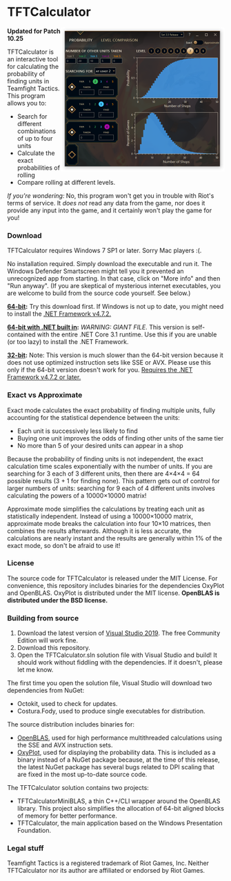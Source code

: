 # TFTCalculator

<img src="/Doc/screenshot.png" align="right" width="379" height="334" />

**Updated for Patch 10.25**

TFTCalculator is an interactive tool for calculating the probability of finding units in Teamfight Tactics. This program allows you to:

* Search for different combinations of up to four units
* Calculate the exact probabilities of rolling
* Compare rolling at different levels.

*If you're wondering:* No, this program won't get you in trouble with Riot's terms of service. It *does not* read any data from the game, nor does it provide any input into the game, and it certainly won't play the game for you!

### Download

TFTCalculator requires Windows 7 SP1 or later. Sorry Mac players :(.

No installation required. Simply download the executable and run it. The Windows Defender Smartscreen might tell you it prevented an unrecognized app from starting. In that case, click on "More info" and then "Run anyway". (If you are skeptical of mysterious internet executables, you are welcome to build from the source code yourself. See below.)

**[64-bit](https://github.com/StarscapeTFT/TFTCalculator/releases/latest/download/TFTCalculator.exe):** Try this download first. If Windows is not up to date, you might need to install the [.NET Framework v4.7.2.](https://dotnet.microsoft.com/download/dotnet-framework/thank-you/net472-web-installer)

**[64-bit with .NET built in](https://github.com/StarscapeTFT/TFTCalculator/releases/latest/download/TFTCalculatorStandalone.exe):** *WARNING: GIANT FILE.* This version is self-contained with the entire .NET Core 3.1 runtime. Use this if you are unable (or too lazy) to install the .NET Framework.

**[32-bit](https://github.com/StarscapeTFT/TFTCalculator/releases/latest/download/TFTCalculator32bit.exe):** Note: This version is much slower than the 64-bit version because it does not use optimized instruction sets like SSE or AVX. Please use this only if the 64-bit version doesn't work for you. [Requires the .NET Framework v4.7.2 or later.](https://dotnet.microsoft.com/download/dotnet-framework/thank-you/net472-web-installer)

### Exact vs Approximate

Exact mode calculates the exact probability of finding multiple units, fully accounting for the statistical dependence between the units:

* Each unit is successively less likely to find
* Buying one unit improves the odds of finding other units of the same tier
* No more than 5 of your desired units can appear in a shop

Because the probability of finding units is not independent, the exact calculation time scales exponentially with the number of units. If you are searching for 3 each of 3 different units, then there are 4×4×4 = 64 possible results (3 + 1 for finding none). This pattern gets out of control for larger numbers of units: searching for 9 each of 4 different units involves calculating the powers of a 10000×10000 matrix!

Approximate mode simplifies the calculations by treating each unit as statistically independent. Instead of using a 10000×10000 matrix, approximate mode breaks the calculation into four 10×10 matrices, then combines the results afterwards. Although it is less accurate, the calculations are nearly instant and the results are generally within 1% of the exact mode, so don't be afraid to use it!

### License

The source code for TFTCalculator is released under the MIT License. For convenience, this repository includes binaries for the dependencies OxyPlot and OpenBLAS. OxyPlot is distributed under the MIT license. **OpenBLAS is distributed under the BSD license.**

### Building from source

1. Download the latest version of [Visual Studio 2019](https://visualstudio.microsoft.com/vs/). The free Community Edition will work fine.
2. Download this repository.
3. Open the TFTCalculator.sln solution file with Visual Studio and build! It should work without fiddling with the dependencies. If it doesn't, please let me know.

The first time you open the solution file, Visual Studio will download two dependencies from NuGet:

* Octokit, used to check for updates.
* Costura.Fody, used to produce single executables for distribution.

The source distribution includes binaries for:

* [OpenBLAS](https://www.openblas.net/), used for high performance multithreaded calculations using the SSE and AVX instruction sets.
* [OxyPlot](https://github.com/oxyplot/oxyplot), used for displaying the probability data. This is included as a binary instead of a NuGet package because, at the time of this release, the latest NuGet package has several bugs related to DPI scaling that are fixed in the most up-to-date source code.

The TFTCalculator solution contains two projects:

* TFTCalculatorMiniBLAS, a thin C++/CLI wrapper around the OpenBLAS library. This project also simplifies the allocation of 64-bit aligned blocks of memory for better performance.
* TFTCalculator, the main application based on the Windows Presentation Foundation.

### Legal stuff

Teamfight Tactics is a registered trademark of Riot Games, Inc. Neither TFTCalculator nor its author are affiliated or endorsed by Riot Games.
